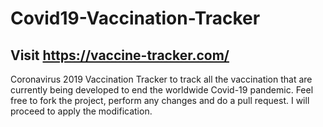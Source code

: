 # Covid19-Vaccination-Tracker

## Visit https://vaccine-tracker.com/ 


Coronavirus 2019 Vaccination Tracker to track all the vaccination that are currently being developed to end the worldwide Covid-19 pandemic. Feel free to fork the project, perform any changes and do a pull request. I will proceed to apply the modification.
